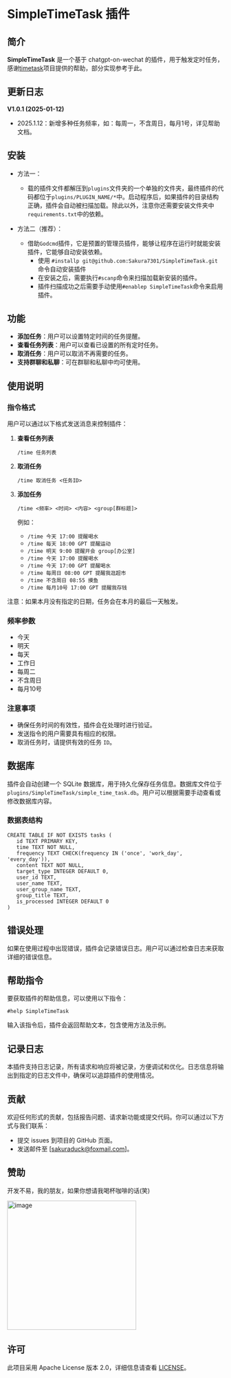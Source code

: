 # SimpleTimeTask 插件

## 简介
**SimpleTimeTask** 是一个基于 chatgpt-on-wechat 的插件，用于触发定时任务，感谢[timetask](https://github.com/haikerapples/timetask)项目提供的帮助，部分实现参考于此。


## 更新日志

**V1.0.1 (2025-01-12)**
- 2025.1.12：新增多种任务频率，如：每周一，不含周日，每月1号，详见帮助文档。


## 安装
- 方法一：
  - 载的插件文件都解压到`plugins`文件夹的一个单独的文件夹，最终插件的代码都位于`plugins/PLUGIN_NAME/*`中。启动程序后，如果插件的目录结构正确，插件会自动被扫描加载。除此以外，注意你还需要安装文件夹中`requirements.txt`中的依赖。

- 方法二（推荐）：
  - 借助`Godcmd`插件，它是预置的管理员插件，能够让程序在运行时就能安装插件，它能够自动安装依赖。
    - 使用 `#installp git@github.com:Sakura7301/SimpleTimeTask.git` 命令自动安装插件
    - 在安装之后，需要执行`#scanp`命令来扫描加载新安装的插件。
    - 插件扫描成功之后需要手动使用`#enablep SimpleTimeTask`命令来启用插件。

## 功能

- **添加任务**：用户可以设置特定时间的任务提醒。
- **查看任务列表**：用户可以查看已设置的所有定时任务。
- **取消任务**：用户可以取消不再需要的任务。
- **支持群聊和私聊**：可在群聊和私聊中均可使用。

## 使用说明

### 指令格式

用户可以通过以下格式发送消息来控制插件：

1. **查看任务列表**

   ```
   /time 任务列表
   ```

2. **取消任务**

   ```
   /time 取消任务 <任务ID>
   ```

3. **添加任务**

   ```
   /time <频率> <时间> <内容> <group[群标题]>
   ```

   例如：
   - `/time 今天 17:00 提醒喝水`
   - `/time 每天 18:00 GPT 提醒运动`
   - `/time 明天 9:00 提醒开会 group[办公室]`
   - `/time 今天 17:00 提醒喝水`
   - `/time 今天 17:00 GPT 提醒喝水`
   - `/time 每周日 08:00 GPT 提醒我逛超市`
   - `/time 不含周日 08:55 摸鱼`
   - `/time 每月10号 17:00 GPT 提醒我存钱`

注意：如果本月没有指定的日期，任务会在本月的最后一天触发。

### 频率参数

- 今天
- 明天
- 每天
- 工作日
- 每周二
- 不含周日
- 每月10号

### 注意事项

- 确保任务时间的有效性，插件会在处理时进行验证。
- 发送指令的用户需要具有相应的权限。
- 取消任务时，请提供有效的任务 `ID`。

## 数据库

插件会自动创建一个 SQLite 数据库，用于持久化保存任务信息。数据库文件位于 `plugins/SimpleTimeTask/simple_time_task.db`。用户可以根据需要手动查看或修改数据库内容。

### 数据表结构

```
CREATE TABLE IF NOT EXISTS tasks (
   id TEXT PRIMARY KEY,
   time TEXT NOT NULL,
   frequency TEXT CHECK(frequency IN ('once', 'work_day', 'every_day')),
   content TEXT NOT NULL,
   target_type INTEGER DEFAULT 0,
   user_id TEXT,
   user_name TEXT,
   user_group_name TEXT,
   group_title TEXT,
   is_processed INTEGER DEFAULT 0
)
```

## 错误处理

如果在使用过程中出现错误，插件会记录错误日志。用户可以通过检查日志来获取详细的错误信息。

## 帮助指令

要获取插件的帮助信息，可以使用以下指令：

```
#help SimpleTimeTask
```

输入该指令后，插件会返回帮助文本，包含使用方法及示例。

## 记录日志
本插件支持日志记录，所有请求和响应将被记录，方便调试和优化。日志信息将输出到指定的日志文件中，确保可以追踪插件的使用情况。

## 贡献
欢迎任何形式的贡献，包括报告问题、请求新功能或提交代码。你可以通过以下方式与我们联系：

- 提交 issues 到项目的 GitHub 页面。
- 发送邮件至 [sakuraduck@foxmail.com]。

## 赞助
开发不易，我的朋友，如果你想请我喝杯咖啡的话(笑)

<img src="https://github.com/user-attachments/assets/db273642-1787-4195-af52-7b14c8733405" alt="image" width="300"/> 

## 许可
此项目采用 Apache License 版本 2.0，详细信息请查看 [LICENSE](LICENSE)。

